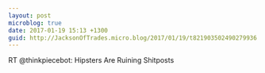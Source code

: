 ```yaml
---
layout: post
microblog: true
date: 2017-01-19 15:13 +1300
guid: http://JacksonOfTrades.micro.blog/2017/01/19/t821903502490279936.html
---
```

RT @thinkpiecebot: Hipsters Are Ruining Shitposts
